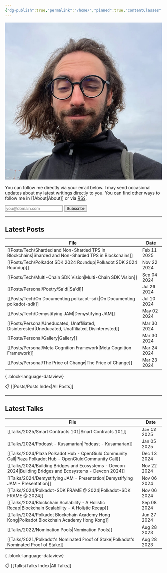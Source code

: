 ```yaml
---
{"dg-publish":true,"permalink":"/home/","pinned":true,"contentClasses":"homepage","tags":["gardenEntry"],"created":"2024-03-24T10:35:09.000+00:00","updated":"2025-02-22T18:13:41.163+00:00"}
---
```


![Screenshot 2023-11-01 at 21.21.06.jpeg|300](/img/user/resources/Screenshot%202023-11-01%20at%2021.21.06.jpeg)

You can follow me directly via your email below. I may send occasional updates about my latest writings directly to you. You can find other ways to follow me in [[About\|About]] or via [RSS](./feed.xml).
<form
  action="https://buttondown.com/api/emails/embed-subscribe/kianenigma"
  method="post"
  target="popupwindow"
  onsubmit="window.open('https://buttondown.com/kianenigma', 'popupwindow')"
  class="embeddable-buttondown-form"
>
  <input type="email" name="email" id="bd-email", placeholder="you@domain.com" />
  <input type="submit" value="Subscribe" />
</form>

---
## Latest Posts 
| File                                                                                                     | Date        |
| -------------------------------------------------------------------------------------------------------- | ----------- |
| [[Posts/Tech/Sharded and Non-Sharded TPS in Blockchains\|Sharded and Non-Sharded TPS in Blockchains]] | Feb 11 2025 |
| [[Posts/Tech/Polkadot SDK 2024 Roundup\|Polkadot SDK 2024 Roundup]]                                   | Nov 22 2024 |
| [[Posts/Tech/Multi-Chain SDK Vision\|Multi-Chain SDK Vision]]                                         | Sep 04 2024 |
| [[Posts/Personal/Poetry/Sa'di\|Sa'di]]                                                                | Jul 26 2024 |
| [[Posts/Tech/On Documenting polkadot-sdk\|On Documenting polkadot-sdk]]                               | Jul 10 2024 |
| [[Posts/Tech/Demystifying JAM\|Demystifying JAM]]                                                     | May 02 2024 |
| [[Posts/Personal/Uneducated, Unaffiliated, Disinterested\|Uneducated, Unaffiliated, Disinterested]]   | Mar 30 2024 |
| [[Posts/Personal/Gallery\|Gallery]]                                                                   | Mar 30 2024 |
| [[Posts/Personal/Meta Cognition Framework\|Meta Cognition Framework]]                                 | Mar 24 2024 |
| [[Posts/Personal/The Price of Change\|The Price of Change]]                                           | Mar 23 2024 |

{ .block-language-dataview}

📋  [[Posts/Posts Index\|All Posts]]

---
## Latest Talks 
| File                                                                                                           | Date        |
| -------------------------------------------------------------------------------------------------------------- | ----------- |
| [[Talks/2025/Smart Contracts 101\|Smart Contracts 101]]                                                     | Jan 13 2025 |
| [[Talks/2024/Podcast - Kusamarian\|Podcast - Kusamarian]]                                                   | Jan 05 2025 |
| [[Talks/2024/Plaza Polkadot Hub - OpenGiuld Community Call\|Plaza Polkadot Hub - OpenGiuld Community Call]] | Dec 13 2024 |
| [[Talks/2024/Building Bridges and Ecosystems - Devcon 2024\|Building Bridges and Ecosystems - Devcon 2024]] | Nov 22 2024 |
| [[Talks/2024/Demystifying JAM - Presentation\|Demystifying JAM - Presentation]]                             | Nov 06 2024 |
| [[Talks/2024/Polkadot-SDK FRAME @ 2024\|Polkadot-SDK FRAME @ 2024]]                                         | Nov 06 2024 |
| [[Talks/2024/Blockchain Scalability - A Holistic Recap\|Blockchain Scalability - A Holistic Recap]]         | Sep 08 2024 |
| [[Talks/2024/Polkadot Blockchain Academy Hong Kong\|Polkadot Blockchain Academy Hong Kong]]                 | Jun 27 2024 |
| [[Talks/2022/Nomination Pools\|Nomination Pools]]                                                           | Aug 28 2023 |
| [[Talks/2021/Polkadot's Nominated Proof of Stake\|Polkadot's Nominated Proof of Stake]]                     | Aug 28 2023 |

{ .block-language-dataview}

📋 [[Talks/Talks Index\|All Talks]]